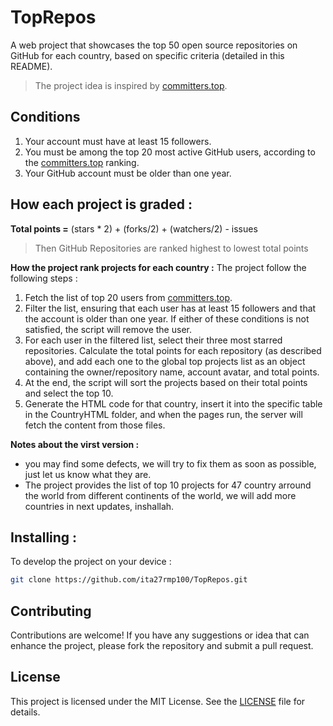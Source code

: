# TopRepos
A web project that showcases the top 50 open source repositories on GitHub for each country, based on specific criteria (detailed in this README).

> The project idea is inspired by [committers.top](https://committers.top/).

## Conditions
1. Your account must have at least 15 followers.
2. You must be among the top 20 most active GitHub users, according to the [committers.top](https://committers.top/) ranking.
3. Your GitHub account must be older than one year.

## How each project is graded :

**Total points =** (stars * 2) + (forks/2) + (watchers/2) - issues 
> Then GitHub Repositories are ranked highest to lowest total points

**How the project rank projects for each country :** The project follow the following steps :
1. Fetch the list of top 20 users from [committers.top](https://committers.top).
2. Filter the list, ensuring that each user has at least 15 followers and that the account is older than one year. If either of these conditions is not satisfied, the script will remove the user.
3. For each user in the filtered list, select their three most starred repositories. Calculate the total points for each repository (as described above), and add each one to the global top projects list as an object containing the owner/repository name, account avatar, and total points.
4. At the end, the script will sort the projects based on their total points and select the top 10.
5. Generate the HTML code for that country, insert it into the specific table in the CountryHTML folder, and when the pages run, the server will fetch the content from those files.

**Notes about the virst version :**
- you may find some defects, we will try to fix them as soon as possible, just let us know what they are.
- The project provides the list of top 10 projects for 47 country arround the world from different continents of the world, we will add more countries in next updates, inshallah.

## Installing :
To develop the project on your device :

```bash
git clone https://github.com/ita27rmp100/TopRepos.git
```

## Contributing
Contributions are welcome! 
If you have any suggestions or idea that can enhance the project, please fork the repository and submit a pull request.

## License

This project is licensed under the MIT License. See the [LICENSE](LICENSE) file for details.